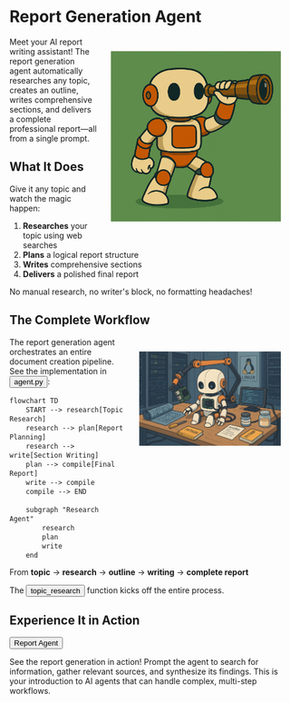 # Report Generation Agent

<img src="_static/robots/spyglass.png" alt="Research Agent Robot" style="float:right; max-width:300px;margin:25px;" />

Meet your AI report writing assistant! The report generation agent automatically researches any topic, creates an outline, writes comprehensive sections, and delivers a complete professional report—all from a single prompt.

## What It Does

Give it any topic and watch the magic happen:
1. **Researches** your topic using web searches
2. **Plans** a logical report structure  
3. **Writes** comprehensive sections
4. **Delivers** a polished final report

No manual research, no writer's block, no formatting headaches!

<!-- fold:break -->

## The Complete Workflow

<img src="_static/robots/assembly.png" alt="Report Assembly Robot" style="float:right; max-width:250px;margin:25px;" />

The report generation agent orchestrates an entire document creation pipeline. See the implementation in 
<button onclick="openOrCreateFileInJupyterLab('code/docgen_agent/agent.py');"><i class="fa-brands fa-python"></i> agent.py</button>:

```mermaid
flowchart TD
    START --> research[Topic Research]
    research --> plan[Report Planning]
    research --> write[Section Writing]
    plan --> compile[Final Report]
    write --> compile
    compile --> END
    
    subgraph "Research Agent"
        research
        plan
        write
    end
```

From **topic** → **research** → **outline** → **writing** → **complete report**

The 
<button onclick="goToLineAndSelect('code/docgen_agent/agent.py', 'async def topic_research');"><i class="fas fa-code"></i> topic_research</button> function kicks off the entire process.

<!-- fold:break -->

## Experience It in Action

<button onclick="openOrCreateFileInJupyterLab('code/researcher_client.ipynb');"><i class="fa-solid fa-flask"></i> Report Agent</button>

See the report generation in action! Prompt the agent to search for information, gather relevant sources, and synthesize its findings. This is your introduction to AI agents that can handle complex, multi-step workflows.
